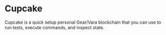 # Cupcake
Cupcake is a quick setup personal Gear/Vara blockchain that you can use to run tests, execute commands, and inspect state.
